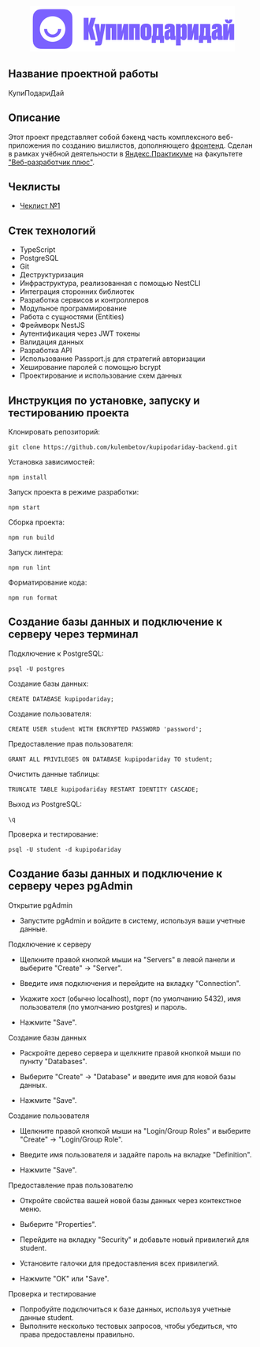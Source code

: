 <p align="center">
  <img src="https://github.com/kulembetov/kupipodariday-backend/raw/main/src/images/logo.svg">
</p>

## Название проектной работы
КупиПодариДай

## Описание
Этот проект представляет собой бэкенд часть комплексного веб-приложения по созданию вишлистов, дополняющего [фронтенд](https://github.com/kulembetov/kupipodariday-frontend). Сделан в рамках учёбной деятельности в [Яндекс.Практикуме](https://practicum.yandex.ru) на факультете ["Веб-разработчик плюс"](https://practicum.yandex.ru/web-plus).

## Чеклисты
* [Чеклист №1](https://code.s3.yandex.net/web-plus/checklists/checklist_pdf/checklist_22.pdf)

## Стек технологий
* TypeScript
* PostgreSQL
* Git
* Деструктуризация
* Инфраструктура, реализованная с помощью NestCLI
* Интеграция сторонних библиотек
* Разработка сервисов и контроллеров
* Модульное программирование
* Работа с сущностями (Entities)
* Фреймворк NestJS
* Аутентификация через JWT токены
* Валидация данных
* Разработка API
* Использование Passport.js для стратегий авторизации
* Хеширование паролей с помощью bcrypt
* Проектирование и использование схем данных

## Инструкция по установке, запуску и тестированию проекта

Клонировать репозиторий:

```
git clone https://github.com/kulembetov/kupipodariday-backend.git
```
Установка зависимостей:

```
npm install
```

Запуск проекта в режиме разработки:

```
npm start
```

Сборка проекта:

```
npm run build
```

Запуск линтера:

```
npm run lint
```

Форматирование кода:

```
npm run format 
```

## Создание базы данных и подключение к серверу через терминал

Подключение к PostgreSQL:

```
psql -U postgres
```

Создание базы данных:

```
CREATE DATABASE kupipodariday;
```

Создание пользователя:

```
CREATE USER student WITH ENCRYPTED PASSWORD 'password';
```

Предоставление прав пользователя:

```
GRANT ALL PRIVILEGES ON DATABASE kupipodariday TO student;
```

Очистить данные таблицы:

```
TRUNCATE TABLE kupipodariday RESTART IDENTITY CASCADE;
```

Выход из PostgreSQL:

```
\q
```

Проверка и тестирование:

```
psql -U student -d kupipodariday
```

## Создание базы данных и подключение к серверу через pgAdmin

Открытие pgAdmin

* Запустите pgAdmin и войдите в систему, используя ваши учетные данные.

Подключение к серверу

* Щелкните правой кнопкой мыши на "Servers" в левой панели и выберите "Create" -> "Server".

* Введите имя подключения и перейдите на вкладку "Connection".

* Укажите хост (обычно localhost), порт (по умолчанию 5432), имя пользователя (по умолчанию postgres) и пароль.

* Нажмите "Save".

Создание базы данных

* Раскройте дерево сервера и щелкните правой кнопкой мыши по пункту "Databases".

* Выберите "Create" -> "Database" и введите имя для новой базы данных.

* Нажмите "Save".

Создание пользователя

* Щелкните правой кнопкой мыши на "Login/Group Roles" и выберите "Create" -> "Login/Group Role".

* Введите имя пользователя и задайте пароль на вкладке "Definition".

* Нажмите "Save".

Предоставление прав пользователю

* Откройте свойства вашей новой базы данных через контекстное меню.

* Выберите "Properties".

* Перейдите на вкладку "Security" и добавьте новый привилегий для student.

* Установите галочки для предоставления всех привилегий.

* Нажмите "OK" или "Save".

Проверка и тестирование

* Попробуйте подключиться к базе данных, используя учетные данные student.
* Выполните несколько тестовых запросов, чтобы убедиться, что права предоставлены правильно.